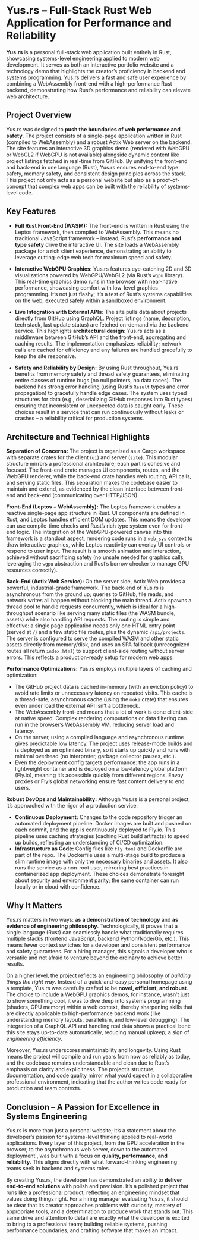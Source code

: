 # Yus.rs – Full-Stack Rust Web Application for Performance and Reliability

**Yus.rs** is a personal full-stack web application built entirely in Rust, showcasing systems-level engineering applied to modern web development. It serves as both an interactive portfolio website and a technology demo that highlights the creator’s proficiency in backend and systems programming. Yus.rs delivers a fast and safe user experience by combining a WebAssembly front-end with a high-performance Rust backend, demonstrating how Rust’s performance and reliability can elevate web architecture.

## Project Overview

Yus.rs was designed to **push the boundaries of web performance and safety**. The project consists of a single-page application written in Rust (compiled to WebAssembly) and a robust Actix Web server on the backend. The site features an interactive 3D graphics demo (rendered with WebGPU or WebGL2 if WebGPU is not available) alongside dynamic content like project listings fetched in real-time from GitHub. By unifying the front-end and back-end in one language (Rust), Yus.rs ensures end-to-end type safety, memory safety, and consistent design principles across the stack. This project not only acts as a personal website but also as a proof-of-concept that complex web apps can be built with the reliability of systems-level code.

## Key Features

- **Full Rust Front-End (WASM):** The front-end is written in Rust using the Leptos framework, then compiled to WebAssembly. This means no traditional JavaScript framework – instead, Rust’s **performance and type safety** drive the interactive UI. The site loads a WebAssembly package for a rich client experience, demonstrating an ability to leverage cutting-edge web tech for maximum speed and safety.

- **Interactive WebGPU Graphics:** Yus.rs features eye-catching 2D and 3D visualizations powered by WebGPU/WebGL2 (via Rust’s `wgpu` library). This real-time graphics demo runs in the browser with near-native performance, showcasing comfort with low-level graphics programming. It’s not just flashy; it’s a test of Rust’s systems capabilities on the web, executed safely within a sandboxed environment.

- **Live Integration with External APIs:** The site pulls data about projects directly from GitHub using GraphQL. Project listings (name, description, tech stack, last update status) are fetched on-demand via the backend service. This highlights **architectural design**: Yus.rs acts as a middleware between GitHub’s API and the front-end, aggregating and caching results. The implementation emphasizes reliability; network calls are cached for efficiency and any failures are handled gracefully to keep the site responsive.

- **Safety and Reliability by Design:** By using Rust throughout, Yus.rs benefits from memory safety and thread safety guarantees, eliminating entire classes of runtime bugs (no null pointers, no data races). The backend has strong error handling (using Rust’s `Result` types and error propagation) to gracefully handle edge cases. The system uses typed structures for data (e.g., deserializing GitHub responses into Rust types) ensuring that inconsistent or unexpected data is caught early. These choices result in a service that can run continuously without leaks or crashes – a reliability critical for production systems.

## Architecture and Technical Highlights

**Separation of Concerns:** The project is organized as a Cargo workspace with separate crates for the client (`ui`) and server (`site`). This modular structure mirrors a professional architecture; each part is cohesive and focused. The front-end crate manages UI components, routes, and the WebGPU renderer, while the back-end crate handles web routing, API calls, and serving static files. This separation makes the codebase easier to maintain and extend, as evidenced by the clean interface between front-end and back-end (communicating over HTTP/JSON).

**Front-End (Leptos + WebAssembly):** The Leptos framework enables a reactive single-page app structure in Rust. UI components are defined in Rust, and Leptos handles efficient DOM updates. This means the developer can use compile-time checks and Rust’s rich type system even for front-end logic. The integration of the WebGPU-powered canvas into this framework is a standout aspect, rendering code runs in a `web_sys` context to draw interactive graphics, while Leptos reactivity can overlay UI controls or respond to user input. The result is a smooth animation and interaction, achieved without sacrificing safety (no unsafe needed for graphics calls, leveraging the `wgpu` abstraction and Rust’s borrow checker to manage GPU resources correctly).

**Back-End (Actix Web Service):** On the server side, Actix Web provides a powerful, industrial-grade framework. The back-end of Yus.rs is asynchronous from the ground up; queries to GitHub, file reads, and network writes all happen without blocking the main thread. Actix spawns a thread pool to handle requests concurrently, which is ideal for a high-throughput scenario like serving many static files (the WASM bundle, assets) while also handling API requests. The routing is simple and effective: a single page application needs only one HTML entry point (served at `/`) and a few static file routes, plus the dynamic `/api/projects`. The server is configured to serve the compiled WASM and other static assets directly from memory/disk, and uses an SPA fallback (unrecognized routes all return `index.html`) to support client-side routing without server errors. This reflects a production-ready setup for modern web apps.

**Performance Optimizations:** Yus.rs employs multiple layers of caching and optimization:

- The GitHub project data is cached in-memory (with an eviction policy) to avoid rate limits or unnecessary latency on repeated visits. This cache is a thread-safe, asynchronous cache (using the `moka` crate) that ensures even under load the external API isn’t a bottleneck.
- The WebAssembly front-end means that a lot of work is done client-side at native speed. Complex rendering computations or data filtering can run in the browser’s WebAssembly VM, reducing server load and latency.
- On the server, using a compiled language and asynchronous runtime gives predictable low latency. The project uses release-mode builds and is deployed as an optimized binary, so it starts up quickly and runs with minimal overhead (no interpreter, garbage collector pauses, etc.).
- Even the deployment config targets performance: the app runs in a lightweight container and is deployed on a low-latency global platform (Fly.io), meaning it’s accessible quickly from different regions. Envoy proxies or Fly’s global networking ensure fast content delivery to end users.

**Robust DevOps and Maintainability:** Although Yus.rs is a personal project, it’s approached with the rigor of a production service:

- **Continuous Deployment:** Changes to the code repository trigger an automated deployment pipeline. Docker images are built and pushed on each commit, and the app is continuously deployed to Fly.io. This pipeline uses caching strategies (caching Rust build artifacts) to speed up builds, reflecting an understanding of CI/CD optimization.
- **Infrastructure as Code:** Config files like `fly.toml` and Dockerfile are part of the repo. The Dockerfile uses a multi-stage build to produce a slim runtime image with only the necessary binaries and assets. It also runs the service as a non-root user, mirroring best practices in containerized app deployment. These choices demonstrate foresight about security and environment parity; the same container can run locally or in cloud with confidence.

## Why It Matters

Yus.rs matters in two ways: **as a demonstration of technology** and **as evidence of engineering philosophy**. Technologically, it proves that a single language (Rust) can seamlessly handle what traditionally requires multiple stacks (frontend JavaScript, backend Python/Node/Go, etc.). This means fewer context switches for a developer and consistent performance and safety guarantees. For a hiring manager, this signals a developer who is versatile and not afraid to venture beyond the ordinary to achieve better results.

On a higher level, the project reflects an engineering philosophy of *building things the right way*. Instead of a quick-and-easy personal homepage using a template, Yus.rs was carefully crafted to be **novel, efficient, and robust**. The choice to include a WebGPU graphics demos, for instance, wasn’t just to show something cool, it was to dive deep into systems programming (shaders, GPU memory) within a web context, thereby sharpening skills that are directly applicable to high-performance backend work (like understanding memory layouts, parallelism, and low-level debugging). The integration of a GraphQL API and handling real data shows a practical bent: this site stays up-to-date automatically, reducing manual upkeep; a sign of *engineering efficiency*.

Moreover, Yus.rs underscores maintainability and longevity. Using Rust means the project will compile and run years from now as reliably as today, and the codebase remains understandable and clean due to Rust’s emphasis on clarity and explicitness. The project’s structure, documentation, and code quality mirror what you’d expect in a collaborative professional environment, indicating that the author writes code ready for production and team contexts.

## Conclusion – A Passion for Excellence in Systems Engineering

Yus.rs is more than just a personal website; it’s a statement about the developer’s passion for systems-level thinking applied to real-world applications. Every layer of this project, from the GPU acceleration in the browser, to the asynchronous web server, down to the automated deployment , was built with a focus on **quality, performance, and reliability**. This aligns directly with what forward-thinking engineering teams seek in backend and systems roles.

By creating Yus.rs, the developer has demonstrated an ability to **deliver end-to-end solutions** with polish and precision. It’s a polished project that runs like a professional product, reflecting an engineering mindset that values doing things right. For a hiring manager evaluating Yus.rs, it should be clear that its creator approaches problems with curiosity, mastery of appropriate tools, and a determination to produce work that stands out. This same drive and attention to detail are exactly what the developer is excited to bring to a professional team; building reliable systems, pushing performance boundaries, and crafting software that makes an impact.
